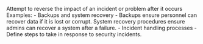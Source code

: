 Attempt to reverse the impact of an incident or problem after it occurs
Examples:
	- Backups and system recovery - Backups ensure personnel can recover data if it is lost or corrupt. System recovery procedures ensure admins can recover a system after a failure.
	- Incident handling processes - Define steps to take in response to security incidents.